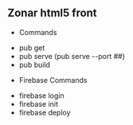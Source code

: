 

## Zonar html5 front

* Commands
- pub get
- pub serve (pub serve --port ##)
- pub build

* Firebase Commands
- firebase login
- firebase init
- firebase deploy



